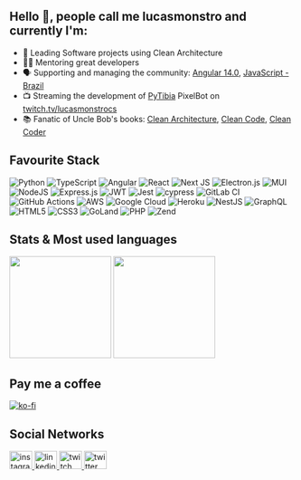 ## Hello 👋, people call me lucasmonstro and currently I'm:

- 🧼 Leading Software projects using Clean Architecture 
- 👨‍🏫 Mentoring great developers 
- 🗣️ Supporting and managing the community: [Angular 14.0](https://www.facebook.com/groups/100629347147514), [JavaScript - Brazil](https://www.facebook.com/groups/1657010324575146)
- 📺 Streaming the development of [PyTibia](https://github.com/lucasmonstro/pytibia) PixelBot on [twitch.tv/lucasmonstrocs](https://www.twitch.tv/lucasmonstrocs)
- 📚 Fanatic of Uncle Bob's books: [Clean Architecture](https://www.amazon.co.uk/Clean-Architecture-Craftsmans-Software-Structure/dp/0134494164), [Clean Code](https://www.amazon.co.uk/Clean-Code-Handbook-Software-Craftsmanship/dp/0132350882), [Clean Coder](https://www.amazon.co.uk/Clean-Coder-Conduct-Professional-Programmers/dp/0137081073)

## Favourite Stack

![Python](https://img.shields.io/badge/python-3670A0?style=for-the-badge&logo=python&logoColor=ffdd54)
![TypeScript](https://img.shields.io/badge/typescript-%23007ACC.svg?style=for-the-badge&logo=typescript&logoColor=white)
![Angular](https://img.shields.io/badge/angular-%23DD0031.svg?style=for-the-badge&logo=angular&logoColor=white)
![React](https://img.shields.io/badge/react-%2320232a.svg?style=for-the-badge&logo=react&logoColor=%2361DAFB)
![Next JS](https://img.shields.io/badge/Next-black?style=for-the-badge&logo=next.js&logoColor=white)
![Electron.js](https://img.shields.io/badge/Electron-191970?style=for-the-badge&logo=Electron&logoColor=white)
![MUI](https://img.shields.io/badge/MUI-%230081CB.svg?style=for-the-badge&logo=mui&logoColor=white)
![NodeJS](https://img.shields.io/badge/node.js-6DA55F?style=for-the-badge&logo=node.js&logoColor=white)
![Express.js](https://img.shields.io/badge/express.js-%23404d59.svg?style=for-the-badge&logo=express&logoColor=%2361DAFB)
![JWT](https://img.shields.io/badge/JWT-black?style=for-the-badge&logo=JSON%20web%20tokens)
![Jest](https://img.shields.io/badge/-jest-%23C21325?style=for-the-badge&logo=jest&logoColor=white)
![cypress](https://img.shields.io/badge/-cypress-%23E5E5E5?style=for-the-badge&logo=cypress&logoColor=058a5e)
![GitLab CI](https://img.shields.io/badge/gitlab%20ci-%23181717.svg?style=for-the-badge&logo=gitlab&logoColor=white)
![GitHub Actions](https://img.shields.io/badge/github%20actions-%232671E5.svg?style=for-the-badge&logo=githubactions&logoColor=white)
![AWS](https://img.shields.io/badge/AWS-%23FF9900.svg?style=for-the-badge&logo=amazon-aws&logoColor=white)
![Google Cloud](https://img.shields.io/badge/GoogleCloud-%234285F4.svg?style=for-the-badge&logo=google-cloud&logoColor=white)
![Heroku](https://img.shields.io/badge/heroku-%23430098.svg?style=for-the-badge&logo=heroku&logoColor=white)
![NestJS](https://img.shields.io/badge/nestjs-%23E0234E.svg?style=for-the-badge&logo=nestjs&logoColor=white)
![GraphQL](https://img.shields.io/badge/-GraphQL-E10098?style=for-the-badge&logo=graphql&logoColor=white)
![HTML5](https://img.shields.io/badge/html5-%23E34F26.svg?style=for-the-badge&logo=html5&logoColor=white)
![CSS3](https://img.shields.io/badge/css3-%231572B6.svg?style=for-the-badge&logo=css3&logoColor=white)
![GoLand](https://img.shields.io/badge/GoLand-0f0f0f?&style=for-the-badge&logo=goland&logoColor=white)
![PHP](https://img.shields.io/badge/php-%23777BB4.svg?style=for-the-badge&logo=php&logoColor=white)
![Zend](https://img.shields.io/badge/Zend-fff?style=for-the-badge&logo=zend&logoColor=0679EA)

## Stats & Most used languages

<div>
  <img height="180em" src="https://github-readme-stats.vercel.app/api?username=lucasmonstro&show_icons=true&theme=dracula&include_all_commits=true&count_private=true&hide_border=true"/>
  <img height="180em" src="https://github-readme-stats.vercel.app/api/top-langs/?username=lucasmonstro&layout=compact&langs_count=8&theme=dracula&hide_border=true"/>
</div>

## Pay me a coffee

[![ko-fi](https://ko-fi.com/img/githubbutton_sm.svg)](https://ko-fi.com/X8X5DDD4Z)

## Social Networks

<div align="left">
  <a href="https://www.instagram.com/lucasmonstrocs/" target="_blank">
    <img src="https://raw.githubusercontent.com/maurodesouza/profile-readme-generator/master/src/assets/icons/social/instagram/default.svg" width="40" height="32" alt="instagram logo"  />
  </a>
  <a href="https://www.linkedin.com/in/lucasmonstro/" target="_blank">
    <img src="https://raw.githubusercontent.com/maurodesouza/profile-readme-generator/master/src/assets/icons/social/linkedin/default.svg" width="40" height="32" alt="linkedin logo"  />
  </a>
  <a href="https://www.twitch.tv/lucasmonstrocs" target="_blank">
    <img src="https://raw.githubusercontent.com/maurodesouza/profile-readme-generator/master/src/assets/icons/social/twitch/default.svg" width="40" height="32" alt="twitch logo"  />
  </a>
  <a href="https://twitter.com/lucasmonstrocs" target="_blank">
    <img src="https://raw.githubusercontent.com/maurodesouza/profile-readme-generator/master/src/assets/icons/social/twitter/default.svg" width="40" height="32" alt="twitter logo"  />
  </a>
</div>
